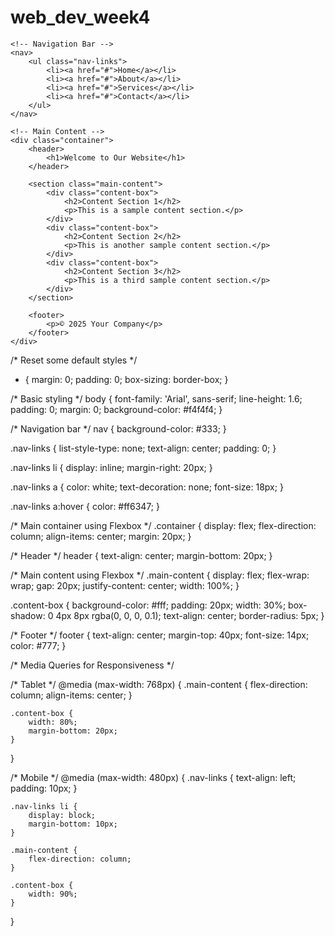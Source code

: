 # web_dev_week4
<!DOCTYPE html>
<html lang="en">
<head>
    <meta charset="UTF-8">
    <meta name="viewport" content="width=device-width, initial-scale=1.0">
    <title>Responsive Layout with Flexbox and Grid</title>
    <link rel="stylesheet" href="style.css">
</head>
<body>

    <!-- Navigation Bar -->
    <nav>
        <ul class="nav-links">
            <li><a href="#">Home</a></li>
            <li><a href="#">About</a></li>
            <li><a href="#">Services</a></li>
            <li><a href="#">Contact</a></li>
        </ul>
    </nav>

    <!-- Main Content -->
    <div class="container">
        <header>
            <h1>Welcome to Our Website</h1>
        </header>

        <section class="main-content">
            <div class="content-box">
                <h2>Content Section 1</h2>
                <p>This is a sample content section.</p>
            </div>
            <div class="content-box">
                <h2>Content Section 2</h2>
                <p>This is another sample content section.</p>
            </div>
            <div class="content-box">
                <h2>Content Section 3</h2>
                <p>This is a third sample content section.</p>
            </div>
        </section>

        <footer>
            <p>© 2025 Your Company</p>
        </footer>
    </div>

</body>
</html>

/* Reset some default styles */
* {
    margin: 0;
    padding: 0;
    box-sizing: border-box;
}

/* Basic styling */
body {
    font-family: 'Arial', sans-serif;
    line-height: 1.6;
    padding: 0;
    margin: 0;
    background-color: #f4f4f4;
}

/* Navigation bar */
nav {
    background-color: #333;
}

.nav-links {
    list-style-type: none;
    text-align: center;
    padding: 0;
}

.nav-links li {
    display: inline;
    margin-right: 20px;
}

.nav-links a {
    color: white;
    text-decoration: none;
    font-size: 18px;
}

.nav-links a:hover {
    color: #ff6347;
}

/* Main container using Flexbox */
.container {
    display: flex;
    flex-direction: column;
    align-items: center;
    margin: 20px;
}

/* Header */
header {
    text-align: center;
    margin-bottom: 20px;
}

/* Main content using Flexbox */
.main-content {
    display: flex;
    flex-wrap: wrap;
    gap: 20px;
    justify-content: center;
    width: 100%;
}

.content-box {
    background-color: #fff;
    padding: 20px;
    width: 30%;
    box-shadow: 0 4px 8px rgba(0, 0, 0, 0.1);
    text-align: center;
    border-radius: 5px;
}

/* Footer */
footer {
    text-align: center;
    margin-top: 40px;
    font-size: 14px;
    color: #777;
}

/* Media Queries for Responsiveness */

/* Tablet */
@media (max-width: 768px) {
    .main-content {
        flex-direction: column;
        align-items: center;
    }

    .content-box {
        width: 80%;
        margin-bottom: 20px;
    }
}

/* Mobile */
@media (max-width: 480px) {
    .nav-links {
        text-align: left;
        padding: 10px;
    }

    .nav-links li {
        display: block;
        margin-bottom: 10px;
    }

    .main-content {
        flex-direction: column;
    }

    .content-box {
        width: 90%;
    }
}
